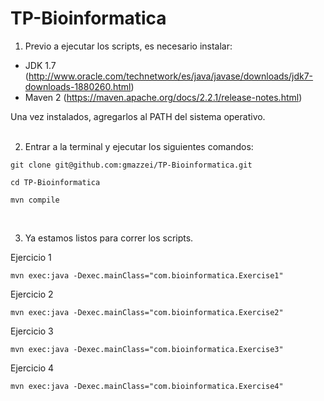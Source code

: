 # TP-Bioinformatica

1) Previo a ejecutar los scripts, es necesario instalar: 
 
 - JDK 1.7 (http://www.oracle.com/technetwork/es/java/javase/downloads/jdk7-downloads-1880260.html)
 - Maven 2 (https://maven.apache.org/docs/2.2.1/release-notes.html)

Una vez instalados, agregarlos al PATH del sistema operativo.
<br><br>

2) Entrar a la terminal y ejecutar los siguientes comandos:

<p><code>git clone git@github.com:gmazzei/TP-Bioinformatica.git</code></p>
<p><code>cd TP-Bioinformatica</code></p>
<p><code>mvn compile</code></p>
<br>

3) Ya estamos listos para correr los scripts.

<div>
Ejercicio 1
<p><code>mvn exec:java -Dexec.mainClass="com.bioinformatica.Exercise1"</code></p>
</div>
<div>
Ejercicio 2
<p><code>mvn exec:java -Dexec.mainClass="com.bioinformatica.Exercise2"</code></p>
</div>
<div>
Ejercicio 3
<p><code>mvn exec:java -Dexec.mainClass="com.bioinformatica.Exercise3"</code></p>
</div>
<div>
Ejercicio 4
<p><code>mvn exec:java -Dexec.mainClass="com.bioinformatica.Exercise4"</code></p>
</div>

